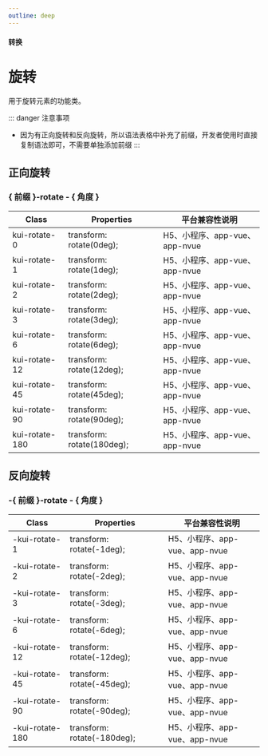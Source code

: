 ```yaml
---
outline: deep
---
```


#### <span class="text-lg text-gray-500 font-normal">转换</span>

<div class="w-screen"></div>

# 旋转
<a-typography-text>
    用于旋转元素的功能类。
</a-typography-text>

::: danger 注意事项
+ 因为有正向旋转和反向旋转，所以语法表格中补充了前缀，开发者使用时直接复制语法即可，不需要单独添加前缀
:::

## 正向旋转
### { 前缀 }-rotate - { 角度 }

| Class | Properties | 平台兼容性说明
| --- | --- | ---
| <a-link status="success">kui-rotate-0</a-link> | <a-link>transform: rotate(0deg);</a-link> | H5、小程序、app-vue、app-nvue
| <a-link status="success">kui-rotate-1</a-link> | <a-link>transform: rotate(1deg);</a-link> | H5、小程序、app-vue、app-nvue
| <a-link status="success">kui-rotate-2</a-link> | <a-link>transform: rotate(2deg);</a-link> | H5、小程序、app-vue、app-nvue
| <a-link status="success">kui-rotate-3</a-link> | <a-link>transform: rotate(3deg);</a-link> | H5、小程序、app-vue、app-nvue
| <a-link status="success">kui-rotate-6</a-link> | <a-link>transform: rotate(6deg);</a-link> | H5、小程序、app-vue、app-nvue
| <a-link status="success">kui-rotate-12</a-link> | <a-link>transform: rotate(12deg);</a-link> | H5、小程序、app-vue、app-nvue
| <a-link status="success">kui-rotate-45</a-link> | <a-link>transform: rotate(45deg);</a-link> | H5、小程序、app-vue、app-nvue
| <a-link status="success">kui-rotate-90</a-link> | <a-link>transform: rotate(90deg);</a-link> | H5、小程序、app-vue、app-nvue
| <a-link status="success">kui-rotate-180</a-link> | <a-link>transform: rotate(180deg);</a-link> | H5、小程序、app-vue、app-nvue

## 反向旋转
### -{ 前缀 }-rotate - { 角度 }

| Class | Properties | 平台兼容性说明
| --- | --- | ---
| <a-link status="success">-kui-rotate-1</a-link> | <a-link>transform: rotate(-1deg);</a-link> | H5、小程序、app-vue、app-nvue
| <a-link status="success">-kui-rotate-2</a-link> | <a-link>transform: rotate(-2deg);</a-link> | H5、小程序、app-vue、app-nvue
| <a-link status="success">-kui-rotate-3</a-link> | <a-link>transform: rotate(-3deg);</a-link> | H5、小程序、app-vue、app-nvue
| <a-link status="success">-kui-rotate-6</a-link> | <a-link>transform: rotate(-6deg);</a-link> | H5、小程序、app-vue、app-nvue
| <a-link status="success">-kui-rotate-12</a-link> | <a-link>transform: rotate(-12deg);</a-link> | H5、小程序、app-vue、app-nvue
| <a-link status="success">-kui-rotate-45</a-link> | <a-link>transform: rotate(-45deg);</a-link> | H5、小程序、app-vue、app-nvue
| <a-link status="success">-kui-rotate-90</a-link> | <a-link>transform: rotate(-90deg);</a-link> | H5、小程序、app-vue、app-nvue
| <a-link status="success">-kui-rotate-180</a-link> | <a-link>transform: rotate(-180deg);</a-link> | H5、小程序、app-vue、app-nvue
